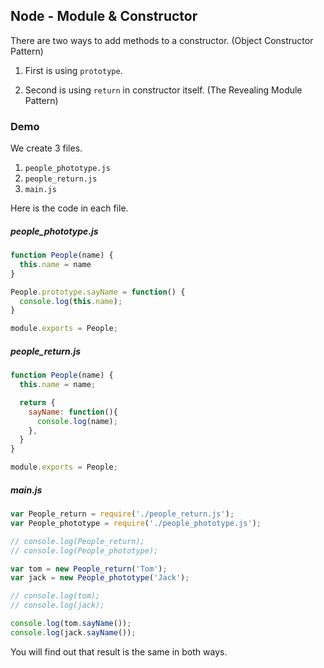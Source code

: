 ## Node - Module & Constructor

There are two ways to add methods to a constructor. (Object Constructor Pattern)

1. First is using `prototype`.

2. Second is using `return` in constructor itself. (The Revealing Module Pattern)

### Demo

We create 3 files.

1. `people_phototype.js`
2. `people_return.js`
3. `main.js`

Here is the code in each file.

##### people_phototype.js

```js
function People(name) {
  this.name = name
}

People.prototype.sayName = function() {
  console.log(this.name);
}

module.exports = People;
```

##### people_return.js

```js
function People(name) {
  this.name = name;

  return {
    sayName: function(){
      console.log(name);
    },
  }
}

module.exports = People;
```

##### main.js

```js
var People_return = require('./people_return.js');
var People_phototype = require('./people_phototype.js');

// console.log(People_return);
// console.log(People_phototype);

var tom = new People_return('Tom');
var jack = new People_phototype('Jack');

// console.log(tom);
// console.log(jack);

console.log(tom.sayName());
console.log(jack.sayName());
```

You will find out that result is the same in both ways.

